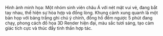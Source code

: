 Hình ảnh minh họa: Một nhóm sinh viên châu Á với nét mặt vui vẻ, đang bắt tay nhau, thể hiện sự hòa hợp và đồng lòng. Khung cảnh xung quanh là một bàn họp với bảng trắng ghi chú ý chính, đồng hồ đếm ngược 5 phút đang chạy, phong cách đồ họa 3D Render hiện đại, màu sắc tươi sáng, tạo cảm giác tích cực và thúc đẩy tinh thần hợp tác.